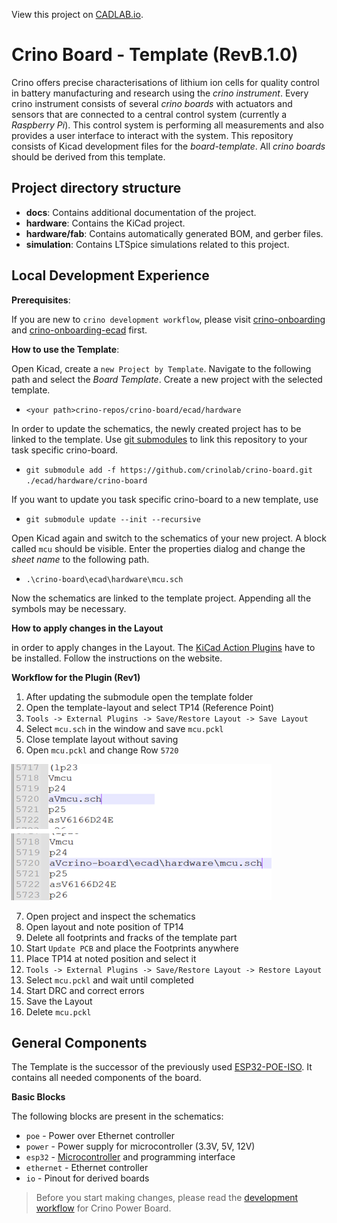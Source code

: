 View this project on [CADLAB.io](https://cadlab.io/project/27832). 


# Crino Board - Template (RevB.1.0)

Crino offers precise characterisations of lithium ion cells for quality control in battery manufacturing and research using the *crino instrument*. Every crino instrument consists of several *crino boards* with actuators and sensors that are connected to a central control system (currently a *Raspberry Pi*). This control system is performing all measurements and also provides a user interface to interact with the system. This repository consists of Kicad development files for the *board-template*. All *crino boards* should be derived from this template. 

## Project directory structure

- **docs**: Contains additional documentation of the project.
- **hardware**: Contains the KiCad project.
- **hardware/fab**: Contains automatically generated BOM, and gerber files.
- **simulation**: Contains LTSpice simulations related to this project.

## Local Development Experience

**Prerequisites**:

If you are new to `crino development workflow`, please visit [crino-onboarding](https://github.com/crinolab/crino-onboarding) and [crino-onboarding-ecad](https://github.com/crinolab/crino-onboarding-ecad/tree/master/ecad) first.


**How to use the Template**:

Open Kicad, create a `new Project by Template`. Navigate to the following path and select the *Board Template*. Create a new project with the selected template.

- `<your path>crino-repos/crino-board/ecad/hardware`

In order to update the schematics, the newly created project has to be linked to the template. Use [git submodules](https://git-scm.com/book/en/v2/Git-Tools-Submodules) to link this repository to your task specific crino-board.

- `git submodule add -f https://github.com/crinolab/crino-board.git ./ecad/hardware/crino-board`

If you want to update you task specific crino-board to a new template, use 

- `git submodule update --init --recursive`

Open Kicad again and switch to the schematics of your new project. A block called `mcu` should be visible. Enter the properties dialog and change the *sheet name* to the following path.

- `.\crino-board\ecad\hardware\mcu.sch`

Now the schematics are linked to the template project. Appending all the symbols may be necessary. 

**How to apply changes in the Layout**

in order to apply changes in the Layout. The [KiCad Action Plugins](https://github.com/MitjaNemec/Kicad_action_plugins) have to be installed. Follow the instructions on the website.  

**Workflow for the Plugin (Rev1)**

1. After updating the submodule open the template folder
2. Open the template-layout and select TP14 (Reference Point)
3. `Tools -> External Plugins -> Save/Restore Layout -> Save Layout`
4. Select `mcu.sch` in the window and save `mcu.pckl`
5. Close template layout without saving
6. Open `mcu.pckl` and change Row `5720` 

![Image](docs/pckl.png)

7. Open project and inspect the schematics
8. Open layout and note position of TP14
9. Delete all footprints and fracks of the template part
10. Start `Update PCB` and place the Footprints anywhere
11. Place TP14 at noted position and select it
12. `Tools -> External Plugins -> Save/Restore Layout -> Restore Layout`
13. Select `mcu.pckl` and wait until completed
14. Start DRC and correct errors
15. Save the Layout
16. Delete `mcu.pckl`

## General Components

The Template is the successor of the previously used [ESP32-POE-ISO](https://www.olimex.com/Products/IoT/ESP32/ESP32-POE-ISO/open-source-hardware). It contains all needed components of the board. 

**Basic Blocks**

The following blocks are present in the schematics:

- `poe` - Power over Ethernet controller
- `power` - Power supply for microcontroller (3.3V, 5V, 12V)
- `esp32` - [Microcontroller](https://www.espressif.com/sites/default/files/documentation/esp32-wroom-32e_esp32-wroom-32ue_datasheet_en.pdf) and programming interface  
- `ethernet` - Ethernet controller
- `io` - Pinout for derived boards

> Before you start making changes, please read the [development workflow](./docs/development-workflow.md) for Crino Power Board.
